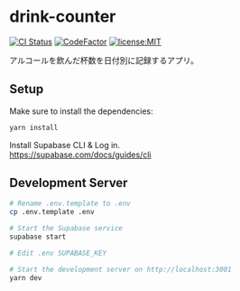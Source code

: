 # drink-counter

[![CI Status](https://github.com/KaiShoya/drink-counter/workflows/CI/badge.svg)](https://github.com/KaiShoya/drink-counter/actions)
[![CodeFactor](https://www.codefactor.io/repository/github/kaishoya/drink-counter/badge)](https://www.codefactor.io/repository/github/kaishoya/drink-counter)
[![license:MIT](https://img.shields.io/badge/icense-MIT-brightgreen)](https://github.com/KaiShoya/drink-counter/blob/main/LICENSE)

アルコールを飲んだ杯数を日付別に記録するアプリ。

## Setup

Make sure to install the dependencies:

```bash
yarn install
```

Install Supabase CLI & Log in.  
https://supabase.com/docs/guides/cli

## Development Server

```bash
# Rename .env.template to .env
cp .env.template .env

# Start the Supabase service
supabase start

# Edit .env SUPABASE_KEY

# Start the development server on http://localhost:3001
yarn dev
```
